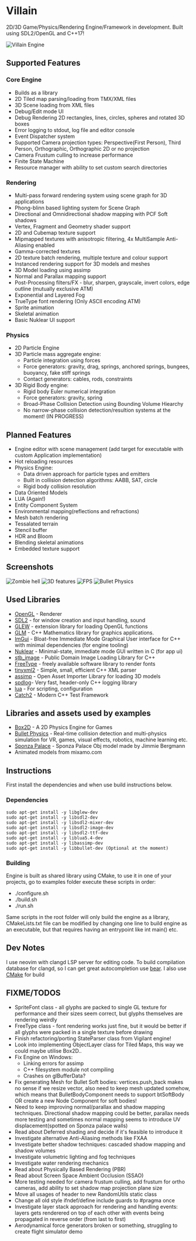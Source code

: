 # Villain
2D/3D Game/Physics/Rendering Engine/Framework in development. Built using SDL2/OpenGL and C++17!

![Villain Engine](res/textures/logo_transparent.png?raw=true)

## Supported Features

### Core Engine
* Builds as a library
* 2D Tiled map parsing/loading from TMX/XML files
* 3D Scene loading from XML files
* Debug/Edit mode UI
* Debug Rendering 2D rectangles, lines, circles, spheres and rotated 3D boxes
* Error logging to stdout, log file and editor console
* Event Dispatcher system
* Supported Camera projection types: Perspective(First Person), Third Person,  Orthographic, Orthographic 2D or no projection
* Camera Frustum culling to increase performance
* Finite State Machine
* Resource manager with ability to set custom search directories

### Rendering
* Multi-pass forward rendering system using scene graph for 3D applications
* Phong-blinn based lighting system for Scene Graph
* Directional and Omnidirectional shadow mapping with PCF Soft shadows
* Vertex, Fragment and Geometry shader support
* 2D and Cubemap texture support
* Mipmapped textures with anisotropic filtering, 4x MultiSample Anti-Aliasing enabled
* Gamma-corrected textures
* 2D texture batch rendering, multiple texture and colour support
* Instanced rendering support for 3D models and meshes
* 3D Model loading using assimp
* Normal and Parallax mapping support
* Post-Processing filters/FX - blur, sharpen, grayscale, invert colors, edge outline (mutually exclusive ATM)
* Exponential and Layered Fog
* TrueType font rendering (Only ASCII encoding ATM)
* Sprite animation
* Skeletal animation
* Basic Nuklear UI support

### Physics
* 2D Particle Engine
* 3D Particle mass aggregate engine:
  * Particle integration using forces
  * Force generators: gravity, drag, springs, anchored springs, bungees, buoyancy, fake stiff springs
  * Contact generators: cables, rods, constraints
* 3D Rigid Body engine:
  * Rigid body Euler numerical integration
  * Force generators: gravity, spring
  * Broad-Phase Collision Detection using Bounding Volume Hiearchy
  * No narrow-phase collision detection/resultion systems at the moment! (IN PROGRESS)

## Planned Features

* Engine editor with scene management (add target for executable with custom Application implementation)
* Hot reloading resources
* Physics Engine:
    * Data driven approach for particle types and emitters
    * Built in collision detection algorithms: AABB, SAT, circle
    * Rigid body collision resolution
* Data Oriented Models
* LUA (Again!)
* Entity Component System
* Environmental mapping(reflections and refractions)
* Mesh batch rendering
* Tessalated terrain
* Stencil buffer
* HDR and Bloom
* Blending skeletal animations
* Embedded texture support

## Screenshots

![Zombie hell](screenshots/Zombies.png?raw=true "Villain Engine Demo: 2D Bullet Hell game")
![3D features](screenshots/SponzaDemo.png?raw=true "Villain Engine Demo: 3D demo with models/lighting/shadow/normal mapping etc.")
![FPS](screenshots/FPS.png?raw=true "Villain Engine Demo: Wolfenstein/Doom clone")
![Bullet Physics](screenshots/Bullet.png?raw=true "Villain Engine Demo: Bullet Physics integration")

## Used Libraries

 * [OpenGL](https://www.opengl.org) - Renderer
 * [SDL2](https://www.libsdl.org/) - for window creation and input handling, sound
 * [GLEW](https://glew.sourceforge.net/) - extension library for loading OpenGL functions
 * [GLM](https://glm.g-truc.net/0.9.8/index.html) - C++ Mathematics library for graphics applications.
 * [ImGui](https://github.com/ocornut/imgui) - Bloat-free Immediate Mode Graphical User interface for C++ with minimal dependencies (for engine tooling)
 * [Nuklear](https://github.com/Immediate-Mode-UI/Nuklear) - Minimal-state, immediate mode GUI written in C (for app ui)
 * [stb_image](https://github.com/nothings/stb) - Public Domain Image Loading Library for C++
 * [FreeType](https://freetype.org/index.html) - freely available software library to render fonts
 * [tinyxml2](https://github.com/leethomason/tinyxml2) - Simple, small, efficient C++ XML parser
 * [assimp](https://github.com/assimp/assimp) - Open Asset Importer Library for loading 3D models
 * [spdlog](https://github.com/gabime/spdlog)- Very fast, header-only C++ logging library
 * [lua](https://www.lua.org/) - For scripting, configuration
 * [Catch2](https://github.com/catchorg/Catch2) - Modern C++ Test Framework


## Libraries and assets used by examples
 * [Box2D](https://box2d.org/) - A 2D Physics Engine for Games
 * [Bullet Physics](https://bulletphysics.org/) - Real-time collision detection and multi-physics simulation for VR, games, visual effects, robotics, machine learning etc.
 * [Sponza Palace](https://github.com/jimmiebergmann/Sponza) - Sponza Palace Obj model made by Jimmie Bergmann
 * Animated models from mixamo.com


## Instructions

First install the dependencies and when use build instructions below.

### Dependencies
    sudo apt-get install -y libglew-dev
    sudo apt-get install -y libsdl2-dev
    sudo apt-get install -y libsdl2-mixer-dev
    sudo apt-get install -y libsdl2-image-dev
    sudo apt-get install -y libsdl2-ttf-dev
    sudo apt-get install -y liblua5.4-dev
    sudo apt-get install -y libassimp-dev
    sudo apt-get install -y libbullet-dev (Optional at the moment)

### Building

Engine is built as shared library using CMake, to use it in one of your projects,
go to examples folder execute these scripts in order:
 * ./configure.sh
 * ./build.sh
 * ./run.sh

 Same scripts in the root folder will only build the engine as a library, CMakeLists.txt file can be modified by changing
 one line to build engine as an executable, but that requires having an entrypoint like int main() etc.

## Dev Notes

I use neovim with clangd LSP server for editing code. To build compilation database for clangd, so I can get great autocompletion
use [bear](https://github.com/rizsotto/Bear). I also use [CMake](https://cmake.org/) for build

## FIXME/TODOS

 * SpriteFont class - all glyphs are packed to single GL texture for performance and their sizes
     seem correct, but glyphs themselves are rendering weirdly
 * FreeType class - font rendering works just fine, but it would be better if all glyphs were packed
     in a single texture before drawing
 * Finish refactoring/porting StateParser class from Vigilant engine!
 * Look into implementing ObjectLayer class for Tiled Maps, this way we could maybe utilise Box2D..
 * Fix Engine on Windows:
   - Linking errors for assimp
   - C++ filesystem module not compiling
   - Crashes on glBufferData?
 * Fix generating Mesh for Bullet Soft bodies: vertices.push_back makes no sense if we resize vector, also need to keep mesh updated somehow, which means
    that BulletBodyComponent needs to support btSoftBody OR create a new Node Component for soft bodies!
 * Need to keep improving normal/parallax and shadow mapping techniques. Directional shadow mapping could be better, parallax needs more testing and
   sometimes normal mapping seems to introduce UV displacement(spotted on Sponza palace walls)
 * Read about Deferred shading and decide if it's feasible to introduce it
 * Investigate alternative Anti-Aliasing methods like FXAA
 * Investigate better shadow techniques: cascaded shadow mapping and shadow volumes
 * Investigate volumetric lighting and fog techniques
 * Investigate water rendering mechanics
 * Read about Physically Based Rendering (PBR)
 * Read about Screen Space Ambient Occlusion (SSAO)
 * More testing needed for camera frustum culling, add frustum for ortho cameras, add ability to set shadow map projection plane size
 * Move all usages of <random> header to new RandomUtils static class
 * Change all old style ifndef/define include guards to #pragma once
 * Investigate layer stack approach for rendering and handling events: layers gets renderered on top of each other with events being propagated in reverse order (from last to first)
  * Aerodynamical force generators broken or something, struggling to create flight simulator demo
